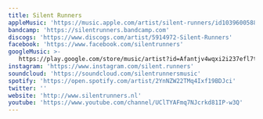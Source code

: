 ```yaml
---
title: Silent Runners
appleMusic: 'https://music.apple.com/artist/silent-runners/id1039600588'
bandcamp: 'https://silentrunners.bandcamp.com'
discogs: 'https://www.discogs.com/artist/5914972-Silent-Runners'
facebook: 'https://www.facebook.com/silentrunners'
googleMusic: >-
   https://play.google.com/store/music/artist?id=Afantjv4wqxi2i237efl7tplfd4
instagram: 'https://www.instagram.com/silent.runners'
soundcloud: 'https://soundcloud.com/silentrunnersmusic'
spotify: 'https://open.spotify.com/artist/2YnNZW22TMq4Ixf19BDJci'
twitter: ''
website: 'http://www.silentrunners.nl'
youtube: 'https://www.youtube.com/channel/UClTYAFmq7NJcrkd81IP-w3Q'
---
```


